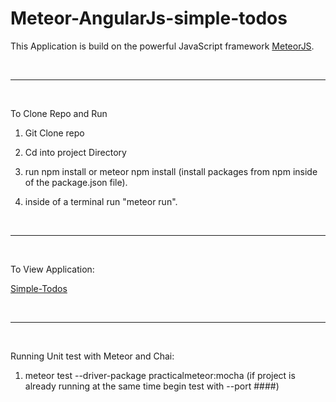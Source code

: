 # Meteor-AngularJs-simple-todos


This Application is build on the powerful JavaScript framework [MeteorJS](https://www.meteor.com/).

<br>
<hr>
<br>

To Clone Repo and Run

1. Git Clone repo
1. Cd into project Directory
1. run npm install or meteor npm install (install packages from npm inside of the package.json file).

4. inside of a terminal run "meteor run".


<br>
<hr>
<br>

To View Application:

[Simple-Todos](https://meteor-angularjs-simple-todos.herokuapp.com/)



<br>
<hr>
<br>


Running Unit test with Meteor and Chai:

1. meteor test --driver-package practicalmeteor:mocha (if project is already running at the same time begin test with --port ####)







